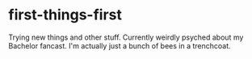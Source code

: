 # first-things-first
Trying new things and other stuff.
Currently weirdly psyched about my Bachelor fancast.
I'm actually just a bunch of bees in a trenchcoat.
